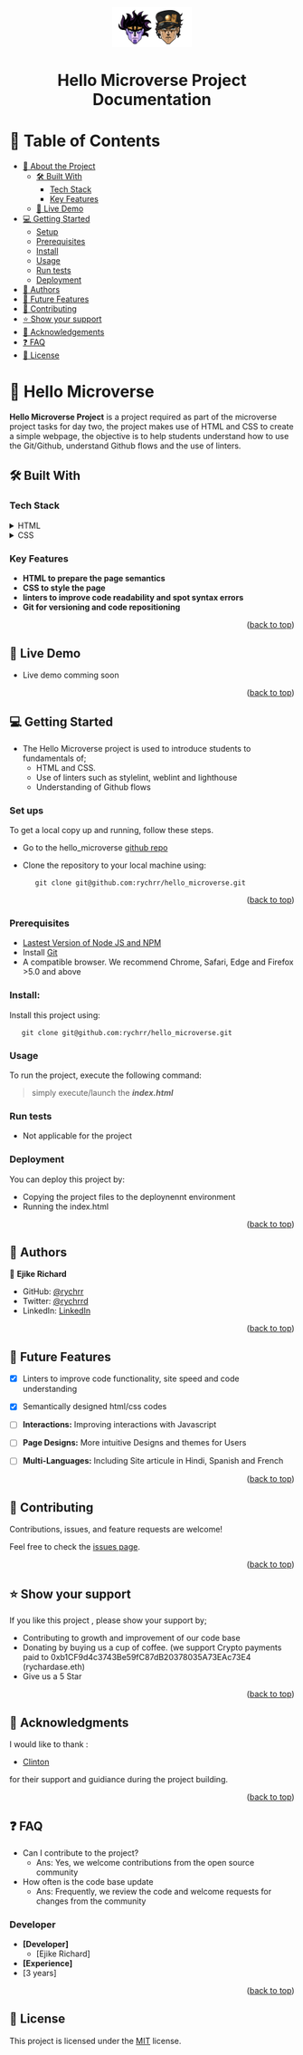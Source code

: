 <a name="readme-top"></a>
<div align="center">
  <img src="jojo.png" alt="logo" width="140"  height="auto" />
  <br/>

  # Hello Microverse  Project  Documentation
</div>

# 📗 Table of Contents
- [📖 About the Project](#about-project)
  - [🛠 Built With](#built-with)
    - [Tech Stack](#tech-stack)
    - [Key Features](#key-features)
  - [🚀 Live Demo](#live-demo)
- [💻 Getting Started](#getting-started)
  - [Setup](#setup)
  - [Prerequisites](#prerequisites)
  - [Install](#install)
  - [Usage](#usage)
  - [Run tests](#run-tests)
  - [Deployment](#triangular_flag_on_post-deployment)
- [👥 Authors](#authors)
- [🔭 Future Features](#future-features)
- [🤝 Contributing](#contributing)
- [⭐️ Show your support](#support)
- [🙏 Acknowledgements](#acknowledgements)
- [❓ FAQ](#faq)
- [📝 License](#license)

<!-- PROJECT DESCRIPTION -->
# 📖 Hello Microverse <a name="about-project"></a>

**Hello Microverse Project** is a project required as part of the microverse  project tasks for day two, the project makes use of HTML and CSS to create a simple webpage, the objective is to help students understand how to use the Git/Github, understand Github flows and the use of linters.

## 🛠 Built With <a name="HTML and CSS "></a>

### Tech Stack <a name="Tech-stack"></a>

<details>
  <summary>HTML</summary>
  <ul>
    <li><a href="https://developer.mozilla.org/en-US/docs/Web/HTML">HTML</a></li>
  </ul>
</details>

<details>
  <summary>CSS</summary>
  <ul>
    <li><a href="https://developer.mozilla.org/en-US/docs/Web/CSS">CSS</a></li>
  </ul>
</details>

<!-- Features -->

### Key Features <a name="key-features"></a>

- **HTML to prepare the page semantics**
- **CSS to style the  page**
- **linters to improve code readability and spot syntax errors**
- **Git for versioning and code repositioning**

<p align="right">(<a href="#readme-top">back to top</a>)</p>

<!-- LIVE DEMO -->

## 🚀 Live Demo <a name="Ejike Richard"></a>

- Live demo comming soon 

<p align="right">(<a href="#readme-top">back to top</a>)</p>

<!-- GETTING STARTED -->

## 💻 Getting Started <a name="getting-started"></a>

- The Hello Microverse project is used to introduce students to fundamentals of;
  - HTML and CSS.
  - Use of linters such as stylelint,  weblint and lighthouse 
  - Understanding of Github flows

### Set ups <a name ="setup"> </a>
To get a local copy up and running, follow these steps.
- Go to the hello_microverse [github repo](https://github.com/rychrr/hello_microverse)
- Clone the repository to your local machine using:

   ```
      git clone git@github.com:rychrr/hello_microverse.git
   ```
<p align="right">(<a href="#readme-top">back to top</a>)</p>

### Prerequisites <a name="prerequisites"></a>

- [Lastest Version of Node JS and NPM](www.nodejs.com)
- Install [Git](www.github.com)
- A compatible browser. We recommend Chrome, Safari, Edge and Firefox >5.0 and above

### Install: <a name="install"></a>
Install this project using:

   ```
      git clone git@github.com:rychrr/hello_microverse.git
   ```

### Usage <a name="usage"> </a>
To run the project, execute the following command:

  > simply execute/launch the ***index.html*** 

### Run tests <a name="run-tests"> </a>
  - Not applicable for the project

### Deployment <a name="#triangular_flag_on_post-deployment"> </a>

You can deploy this project by:
-  Copying the project files to the deploynennt environment
-  Running the index.html
<p align="right">(<a href="#readme-top">back to top</a>)</p>

<!-- AUTHORS -->
## 👥 Authors <a name="authors"></a>

👤 **Ejike Richard**

- GitHub: [@rychrr](https://github.com/rychrr)
- Twitter: [@rychrrd](https://twitter.com/rychardase)
- LinkedIn: [LinkedIn](https://linkedin.com/in/ejikeozonkwo)

<p align="right">(<a href="#readme-top">back to top</a>)</p>


<!-- FUTURE FEATURES -->
## 🔭 Future Features <a name="future-features"></a>


- [x] Linters to improve code functionality, site speed and code understanding
- [x] Semantically designed html/css codes
- [ ] **Interactions:** Improving interactions with Javascript
- [ ] **Page Designs:** More intuitive Designs and themes for Users
- [ ] **Multi-Languages:** Including Site articule in Hindi, Spanish and French


<p align="right">(<a href="#readme-top">back to top</a>)</p>

<!-- CONTRIBUTING -->

## 🤝 Contributing <a name="contributing"></a>

Contributions, issues, and feature requests are welcome!

Feel free to check the [issues page](https://github.com/microverseinc/curriculum-html-css/issues).

<p align="right">(<a href="#readme-top">back to top</a>)</p>

<!-- SUPPORT -->

## ⭐️ Show your support <a name="support"></a>

If you like this project , please show your support by;
-  Contributing to growth and improvement of our code base
-  Donating by buying us a cup of coffee. (we support Crypto payments paid to 0xb1CF9d4c3743Be59fC87dB20378035A73EAc73E4 (rychardase.eth)     
-  Give us a 5 Star 

<p align="right">(<a href="#readme-top">back to top</a>)</p>

<!-- ACKNOWLEDGEMENTS -->
## 🙏 Acknowledgments <a name="acknowledgements"></a>

I would like to thank :
- [Clinton](https://github.com/clin2on3mun) 

for their support and guidiance during the project building.

<p align="right">(<a href="#readme-top">back to top</a>)</p>

<!-- FAQ (optional) -->
## ❓ FAQ <a name="faq"></a>
  - Can I contribute to the project?
    - Ans: Yes, we welcome contributions from the open source community
  - How often is the code base update
    - Ans: Frequently, we review the code and welcome requests for changes from the community  

### Developer
- **[Developer]**
  - [Ejike Richard]
- **[Experience]**
 - [3 years]

<!-- LICENSE -->
<p align="right">(<a href="#readme-top">back to top</a>)</p>

## 📝 License <a name="license"> </a>
This project is licensed under the [MIT](https://opensource.org/license/mit/) license.

